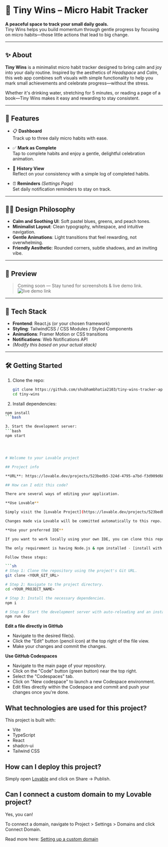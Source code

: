 # 🌱 Tiny Wins – Micro Habit Tracker

**A peaceful space to track your small daily goals.**  
Tiny Wins helps you build momentum through gentle progress by focusing on micro habits—those little actions that lead to big change.


---

## ✨ About

**Tiny Wins** is a minimalist micro habit tracker designed to bring calm and joy into your daily routine. Inspired by the aesthetics of *Headspace* and *Calm*, this web app combines soft visuals with simple functionality to help you mark small achievements and celebrate progress—without the stress.

Whether it's drinking water, stretching for 5 minutes, or reading a page of a book—Tiny Wins makes it easy and rewarding to stay consistent.

---

## 🎯 Features

- 📋 **Dashboard**  
  Track up to three daily micro habits with ease.

- ✅ **Mark as Complete**  
  Tap to complete habits and enjoy a gentle, delightful celebration animation.

- 📆 **History View**  
  Reflect on your consistency with a simple log of completed habits.

- ⏰ **Reminders** *(Settings Page)*  
  Set daily notification reminders to stay on track.

---

## 🧘‍♀️ Design Philosophy

- **Calm and Soothing UI**: Soft pastel blues, greens, and peach tones.
- **Minimalist Layout**: Clean typography, whitespace, and intuitive navigation.
- **Gentle Animations**: Light transitions that feel rewarding, not overwhelming.
- **Friendly Aesthetic**: Rounded corners, subtle shadows, and an inviting vibe.

---

## 📸 Preview

> Coming soon — Stay tuned for screenshots & live demo link.
> ![live demo link](#https://tiny-wins-tracker-app.lovable.app)

---

## 🚀 Tech Stack

- **Frontend**: React.js (or your chosen framework)  
- **Styling**: TailwindCSS / CSS Modules / Styled Components  
- **Animations**: Framer Motion or CSS transitions  
- **Notifications**: Web Notifications API  
- *(Modify this based on your actual stack)*

---

## 🛠️ Getting Started

1. Clone the repo:
   ```bash
   git clone https://github.com/shubhambhatia2103/tiny-wins-tracker-app.git
   cd tiny-wins
   
2. Install dependencies:
  ```bash
  npm install
  ```bash

3. Start the development server:
  ```bash
  npm start




# Welcome to your Lovable project

## Project info

**URL**: https://lovable.dev/projects/523bedb5-324d-4795-a7bd-f3d909d684d6

## How can I edit this code?

There are several ways of editing your application.

**Use Lovable**

Simply visit the [Lovable Project](https://lovable.dev/projects/523bedb5-324d-4795-a7bd-f3d909d684d6) and start prompting.

Changes made via Lovable will be committed automatically to this repo.

**Use your preferred IDE**

If you want to work locally using your own IDE, you can clone this repo and push changes. Pushed changes will also be reflected in Lovable.

The only requirement is having Node.js & npm installed - [install with nvm](https://github.com/nvm-sh/nvm#installing-and-updating)

Follow these steps:

```sh
# Step 1: Clone the repository using the project's Git URL.
git clone <YOUR_GIT_URL>

# Step 2: Navigate to the project directory.
cd <YOUR_PROJECT_NAME>

# Step 3: Install the necessary dependencies.
npm i

# Step 4: Start the development server with auto-reloading and an instant preview.
npm run dev
```

**Edit a file directly in GitHub**

- Navigate to the desired file(s).
- Click the "Edit" button (pencil icon) at the top right of the file view.
- Make your changes and commit the changes.

**Use GitHub Codespaces**

- Navigate to the main page of your repository.
- Click on the "Code" button (green button) near the top right.
- Select the "Codespaces" tab.
- Click on "New codespace" to launch a new Codespace environment.
- Edit files directly within the Codespace and commit and push your changes once you're done.

## What technologies are used for this project?

This project is built with:

- Vite
- TypeScript
- React
- shadcn-ui
- Tailwind CSS

## How can I deploy this project?

Simply open [Lovable](https://lovable.dev/projects/523bedb5-324d-4795-a7bd-f3d909d684d6) and click on Share -> Publish.

## Can I connect a custom domain to my Lovable project?

Yes, you can!

To connect a domain, navigate to Project > Settings > Domains and click Connect Domain.

Read more here: [Setting up a custom domain](https://docs.lovable.dev/tips-tricks/custom-domain#step-by-step-guide)
